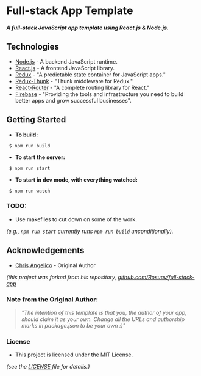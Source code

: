 # Full-stack App Template #

 ***A full-stack JavaScript app template using React.js & Node.js.***

## Technologies ##
 * [Node.js](https://nodejs.org/en/) - A backend JavaScript runtime.
 * [React.js](https://facebook.github.io/react/) - A frontend JavaScript library.
 * [Redux](http://redux.js.org/) - "A predictable state container for JavaScript apps."
 * [Redux-Thunk](https://github.com/gaearon/redux-thunk) - "Thunk middleware for Redux."
 * [React-Router](https://github.com/ReactTraining/react-router) - "A complete routing library for React."
 * [Firebase](https://firebase.google.com/) - "Providing the tools and
 infrastructure you need to build better apps and grow successful businesses".

## Getting Started ##

* __To build:__
 ```
  $ npm run build
 ```

* __To start the server:__
 ```
  $ npm run start
 ```

* __To start in dev mode, with everything watched:__
 ```
  $ npm run watch
 ```

### TODO: ###
 * Use makefiles to cut down on some of the work.

  *(e.g., `npm run start` currently runs `npm run build` unconditionally).*

## Acknowledgements ##
 * [Chris Angelico](https://gist.github.com/Rosuav) - Original Author

 *(this project was forked from his repository, [ github.com/Rosuav/full-stack-app](https://github.com/Rosuav/full-stack-app)*

### Note from the Original Author: ###
 > *"The intention of this template is that you, the author of your app, should claim it as your own.*
 > *Change all the URLs and authorship marks in package.json to be your own :)"*

### License ###
 * This project is licensed under the MIT License.

  *(see the [LICENSE](https://github.com/jbenjaminy/fullstack-app-template/blob/master/LICENSE) file for details.)*
